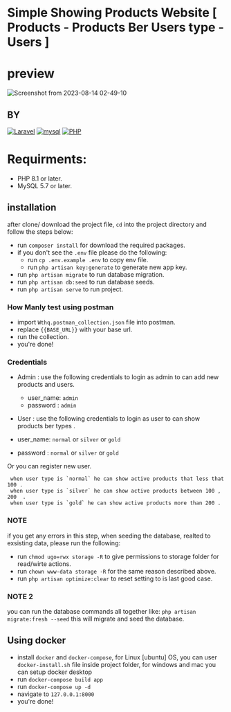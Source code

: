 # Simple Showing Products Website [ Products - Products Ber Users type - Users ]

# preview

![Screenshot from 2023-08-14 02-49-10](https://github.com/keroles19/wthq-users-products/assets/36054945/6e645b7f-3dd4-4a5c-aeff-e3c1e6442770)


## BY

[![Laravel](https://img.shields.io/badge/-Laravel-white?style=flat-square&logo=laravel)](https://github.com/keroles19/)
[![mysql](https://img.shields.io/badge/-mysql-005C84?style=flat-square&logo=mysql&logoColor=white)](https://github.com/keroles19/)
[![PHP](https://img.shields.io/badge/PHP-777BB4?style=flat-square&logo=php&logoColor=white)](https://github.com/keroles19/)

# Requirments:

- PHP 8.1 or later.
- MySQL 5.7 or later.

## installation

after clone/ download the project file, `cd` into the project directory and follow the steps below:

- run `composer install` for download the required packages.
- if you don't see the `.env` file please do the following:
    - run `cp .env.example .env` to copy env file.
    - run `php artisan key:generate` to generate new app key.
- run `php artisan migrate` to run database migration.
- run `php artisan db:seed` to run database seeds.
- run `php artisan serve`   to run project.

### How Manly test using postman

- import `Wthq.postman_collection.json` file into postman.
- replace `{{BASE_URL}}` with your base url.
- run the collection.
- you're done!

### Credentials

- Admin : use the following credentials to login as admin to can add new products and users.
    - user_name: `admin`
    - password : `admin`

- User : use the following credentials to login as user to can show products ber types .
- user_name: `normal` or `silver` or `gold`
- password : `normal` or `silver` or `gold`

Or you can register new user.

```` 
 when user type is `normal` he can show active products that less that 100 .
 when user type is `silver` he can show active products between 100 , 200  .
 when user type is `gold` he can show active products more than 200 .

````

### NOTE

if you get any errors in this step, when seeding the database, realted to exsisting data, please run the following:

- run `chmod ugo=rwx storage -R` to give permissions to storage folder for read/wirte actions.
- run `chown www-data storage -R` for the same reason described above.
- run `php artisan optimize:clear` to reset setting to is last good case.

### NOTE 2

you can run the database commands all together like:
`php artisan migrate:fresh --seed` this will migrate and seed the database.

## Using docker

- install `docker` and `docker-compose`, for Linux [ubuntu] OS, you can user `docker-install.sh` file inside project
  folder, for windows and mac you can setup docker desktop
- run `docker-compose build app`
- run `docker-compose up -d`
- navigate to `127.0.0.1:8000`
- you're done!
